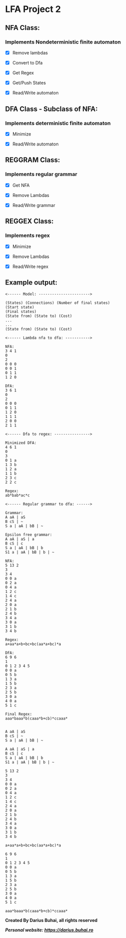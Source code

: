 # **LFA Project 2**


## **NFA Class**:
### Implements Nondeterministic finite automaton

 - [x] Remove lambdas
 - [x] Convert to Dfa
 - [x] Get Regex 
 
 - [x] Get/Push States
 - [x] Read/Write automaton

## **DFA Class - Subclass of NFA**:
### Implements deterministic finite automaton
 - [x] Minimize
 
 - [x] Read/Write automaton
 
## REGGRAM Class:
### Implements regular grammar
 - [x] Get NFA
 - [x] Remove Lambdas
 
 - [x] Read/Write grammar
 
## REGGEX Class:
### Implements regex
 - [x] Minimize
 - [x] Remove Lambdas
 
 - [x] Read/Write regex
 
 ## Example output: 
 ```
 <------ Model: ----------------------->

(States) (Connections) (Number of final states)
(Start state)
(Final states)
(State from) (State to) (Cost)
...
...
(State from) (State to) (Cost)

<------ Lambda nfa to dfa: ----------->

NFA: 
3 4 1
0 
2 
0 0 0
0 0 1
0 1 1
1 2 0

DFA: 
3 6 1
0 
2 
0 0 0
0 1 1
1 2 0
1 1 1
2 0 0
2 1 1

<------ Dfa to regex: ---------------->

Minimized DFA: 
4 6 1
0 
3 
0 1 a
1 3 b
1 2 a
1 1 b
2 3 c
2 2 c

Regex: 
ab*bab*ac*c

<------ Regular grammar to dfa: ------>

Grammar: 
A aA | aS
B cS | ~
S a | aA | bB | ~

Epsilon free grammar: 
A aA | aS | a
B cS | c
S a | aA | bB | b
S1 a | aA | bB | b | ~

NFA: 
5 13 2
3 
3 4 
0 0 a
0 2 a
0 4 a
1 2 c
1 4 c
2 4 a
2 0 a
2 1 b
2 4 b
3 4 a
3 0 a
3 1 b
3 4 b

Regex: 
a+aa*a+b+bc+bc(aa*a+bc)*a

DFA: 
6 9 6
1 
0 1 2 3 4 5 
0 0 a
0 5 b
1 3 a
1 5 b
2 3 a
2 5 b
3 0 a
4 0 a
5 1 c

Final Regex: 
aaa*baaa*b(caaa*b+cb)*ccaaa*


A aA | aS
B cS | ~
S a | aA | bB | ~

A aA | aS | a
B cS | c
S a | aA | bB | b
S1 a | aA | bB | b | ~

5 13 2
3 
3 4 
0 0 a
0 2 a
0 4 a
1 2 c
1 4 c
2 4 a
2 0 a
2 1 b
2 4 b
3 4 a
3 0 a
3 1 b
3 4 b

a+aa*a+b+bc+bc(aa*a+bc)*a

6 9 6
1 
0 1 2 3 4 5 
0 0 a
0 5 b
1 3 a
1 5 b
2 3 a
2 5 b
3 0 a
4 0 a
5 1 c

aaa*baaa*b(caaa*b+cb)*ccaaa*

 ```
 
 **Created By Darius Buhai, all rights reserved**
 
 ***Personal website: https://darius.buhai.ro***
 
 
 

